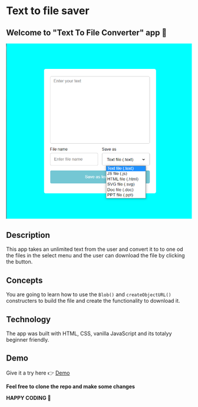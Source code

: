 # Text to file saver

## Welcome to "Text To File Converter" app 👋
![](./screenshot.png)

## Description

This app takes an unlimited text from the user and convert it to to one od the files in the select menu and the user can download the file by clicking the button.

## Concepts

You are going to learn how to use the `Blob()` and `createObjectURL()` constructers to build the file and create the functionality to download it.

## Technology

The app was built with HTML, CSS, vanilla JavaScript and its totalyy beginner friendly.

## Demo

Give it a try here 👉 [Demo](https://roudi22.github.io/Text-file/)

**Feel free to clone the repo and make some changes**

**HAPPY CODING 🚀**

